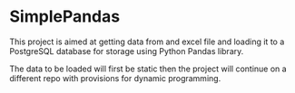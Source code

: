 # SimplePandas

This project is aimed at getting data from and excel file and loading it to a PostgreSQL database for storage using Python Pandas library.

The data to be loaded will first be static then the project will continue on a different repo with provisions for dynamic programming.
